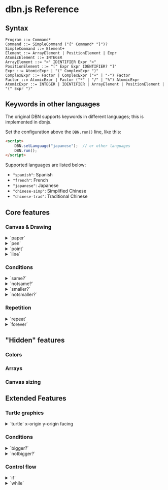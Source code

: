 # dbn.js Reference

## Syntax

```
Program ::= Command*
Command ::= SimpleCommand ("{" Command* "}")?
SimpleCommand ::= Element+
Element ::= ArrayElement | PositionElement | Expr
AtomicElement ::= INTEGER
ArrayElement ::= "<" IDENTIFIER Expr ">"
PositionElement ::= "[" Expr Expr IDENTIFIER? "]"
Expr ::= AtomicExpr | "(" ComplexExpr ")"
ComplexExpr ::= Factor | ComplexExpr ("+" | "-") Factor
Factor ::= AtomicExpr | Factor ("*" | "/" | "%") AtomicExpr
AtomicExpr ::= INTEGER | IDENTIFIER | ArrayElement | PositionElement | "(" Expr ")"
```

## Keywords in other languages

The original DBN supports keywords in different languages; this is implemented in dbnjs.

Set the configuration above the `DBN.run()` line, like this:

``` html
<script>
    DBN.setLanguage("japanese");  // or other languages
    DBN.run();
</script>
```

Supported languages are listed below:

+ `"spanish"`: Spanish
+ `"french"`: French
+ `"japanese"`: Japanese
+ `"chinese-simp"`: Simplified Chinese
+ `"chinese-trad"`: Traditional Chinese

## Core features

### Canvas & Drawing

<details><summary>`paper`</summary>
Aliases: <span>?<sup>spanish</sup></span><br />
Parameters:
<details><summary>`paper` *gray-scale*</summary>
Set the background's color.
</details>

<details><summary>`paper` *red* *green* *blue*</summary>
Set the background's color.
</details>
</details>

<details><summary>`pen`</summary>

</details>

<details><summary>`point`</summary>

</details>

<details><summary>`line`</summary>

</details>

### Conditions

<details><summary>`same?`</summary>

</details>

<details><summary>`notsame?`</summary>

</details>

<details><summary>`smaller?`</summary>

</details>

<details><summary>`notsmaller?`</summary>

</details>

### Repetition

<details><summary>`repeat`</summary>

</details>

<details><summary>`forever`</summary>

</details>



## "Hidden" features

### Colors

### Arrays

### Canvas sizing



## Extended Features

### Turtle graphics

<details><summary>`turtle` x-origin y-origin facing</summary>

</details>

### Conditions

<details><summary>`bigger?`</summary>

</details>

<details><summary>`notbigger?`</summary>

</details>

### Control flow

<details><summary>`if`</summary>

</details>

<details><summary>`while`</summary>

</details>

